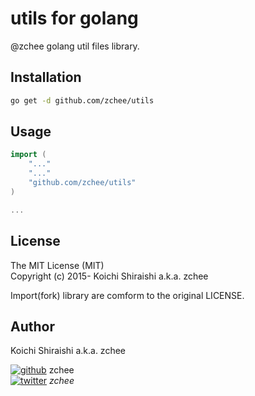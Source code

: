 # utils for golang

@zchee golang util files library.  

## Installation

```bash
go get -d github.com/zchee/utils
```

## Usage

```go
import (
    "..."
    "..."
    "github.com/zchee/utils"
)

...
```

## License
The MIT License (MIT)  
Copyright (c) 2015- Koichi Shiraishi a.k.a. zchee

Import(fork) library are comform to the original LICENSE.

## Author
Koichi Shiraishi a.k.a. zchee

[![github][1.1]][1] zchee  
[![twitter][2.1]][2] _zchee_

[1]: https://github.com/zchee
[2]: https://twitter.com/_zchee_

[1.1]: http://s3.zchee.io/images/fontawesome/32/github-square.svg
[2.1]: http://s3.zchee.io/images/fontawesome/32/twitter-square.svg
